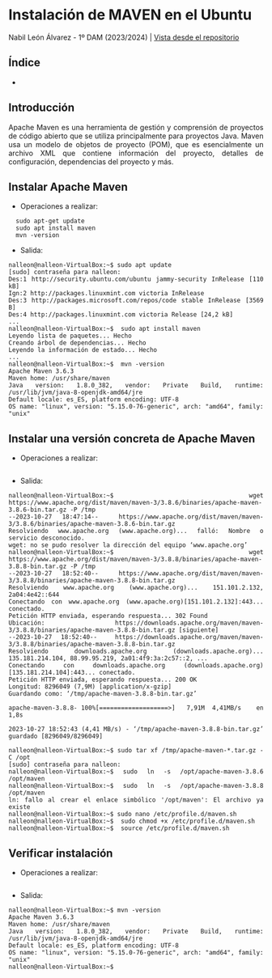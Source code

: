 <div align="justify">

# Instalación de MAVEN en el Ubuntu
Nabil León Álvarez - 1º DAM (2023/2024) | 
[Vista desde el repositorio](https://github.com/nalleon/ets/tree/main/Unidad-1)

## Índice
- 

## Introducción
Apache Maven es una herramienta de gestión y comprensión de proyectos de código abierto que se utiliza principalmente para proyectos Java. Maven usa un modelo de objetos de proyecto (POM), que es esencialmente un archivo XML que contiene información del proyecto, detalles de configuración, dependencias del proyecto y más.

## Instalar Apache Maven

- Operaciones a realizar:
```
  sudo apt-get update
  sudo apt install maven
  mvn -version
```
- Salida:
```
nalleon@nalleon-VirtualBox:~$ sudo apt update
[sudo] contraseña para nalleon:                       
Des:1 http://security.ubuntu.com/ubuntu jammy-security InRelease [110 kB]
Ign:2 http://packages.linuxmint.com victoria InRelease                         
Des:3 http://packages.microsoft.com/repos/code stable InRelease [3569 B]       
Des:4 http://packages.linuxmint.com victoria Release [24,2 kB]          
...
nalleon@nalleon-VirtualBox:~$  sudo apt install maven
Leyendo lista de paquetes... Hecho
Creando árbol de dependencias... Hecho
Leyendo la información de estado... Hecho
...
nalleon@nalleon-VirtualBox:~$  mvn -version
Apache Maven 3.6.3
Maven home: /usr/share/maven
Java version: 1.8.0_382, vendor: Private Build, runtime: /usr/lib/jvm/java-8-openjdk-amd64/jre
Default locale: es_ES, platform encoding: UTF-8
OS name: "linux", version: "5.15.0-76-generic", arch: "amd64", family: "unix"
```
##  Instalar una versión concreta de Apache Maven
- Operaciones a realizar:
```

```

- Salida:
```
nalleon@nalleon-VirtualBox:~$ wget https://www.apache.org/dist/maven/maven-3/3.8.6/binaries/apache-maven-3.8.6-bin.tar.gz -P /tmp
--2023-10-27 18:47:14--  https://www.apache.org/dist/maven/maven-3/3.8.6/binaries/apache-maven-3.8.6-bin.tar.gz
Resolviendo www.apache.org (www.apache.org)... falló: Nombre o servicio desconocido.
wget: no se pudo resolver la dirección del equipo ‘www.apache.org’
nalleon@nalleon-VirtualBox:~$ wget https://www.apache.org/dist/maven/maven-3/3.8.8/binaries/apache-maven-3.8.8-bin.tar.gz -P /tmp
--2023-10-27 18:52:40--  https://www.apache.org/dist/maven/maven-3/3.8.8/binaries/apache-maven-3.8.8-bin.tar.gz
Resolviendo www.apache.org (www.apache.org)... 151.101.2.132, 2a04:4e42::644
Conectando con www.apache.org (www.apache.org)[151.101.2.132]:443... conectado.
Petición HTTP enviada, esperando respuesta... 302 Found
Ubicación: https://downloads.apache.org/maven/maven-3/3.8.8/binaries/apache-maven-3.8.8-bin.tar.gz [siguiente]
--2023-10-27 18:52:40--  https://downloads.apache.org/maven/maven-3/3.8.8/binaries/apache-maven-3.8.8-bin.tar.gz
Resolviendo downloads.apache.org (downloads.apache.org)... 135.181.214.104, 88.99.95.219, 2a01:4f9:3a:2c57::2, ...
Conectando con downloads.apache.org (downloads.apache.org)[135.181.214.104]:443... conectado.
Petición HTTP enviada, esperando respuesta... 200 OK
Longitud: 8296049 (7,9M) [application/x-gzip]
Guardando como: ‘/tmp/apache-maven-3.8.8-bin.tar.gz’

apache-maven-3.8.8- 100%[===================>]   7,91M  4,41MB/s    en 1,8s    

2023-10-27 18:52:43 (4,41 MB/s) - ‘/tmp/apache-maven-3.8.8-bin.tar.gz’ guardado [8296049/8296049]

nalleon@nalleon-VirtualBox:~$ sudo tar xf /tmp/apache-maven-*.tar.gz -C /opt
[sudo] contraseña para nalleon:                       
nalleon@nalleon-VirtualBox:~$ sudo ln -s /opt/apache-maven-3.8.6 /opt/maven
nalleon@nalleon-VirtualBox:~$ sudo ln -s /opt/apache-maven-3.8.8 /opt/maven
ln: fallo al crear el enlace simbólico '/opt/maven': El archivo ya existe
nalleon@nalleon-VirtualBox:~$ sudo nano /etc/profile.d/maven.sh
nalleon@nalleon-VirtualBox:~$  sudo chmod +x /etc/profile.d/maven.sh
nalleon@nalleon-VirtualBox:~$  source /etc/profile.d/maven.sh
```

## Verificar instalación
- Operaciones a realizar:
```

```

- Salida:
```
nalleon@nalleon-VirtualBox:~$ mvn -version
Apache Maven 3.6.3
Maven home: /usr/share/maven
Java version: 1.8.0_382, vendor: Private Build, runtime: /usr/lib/jvm/java-8-openjdk-amd64/jre
Default locale: es_ES, platform encoding: UTF-8
OS name: "linux", version: "5.15.0-76-generic", arch: "amd64", family: "unix"
nalleon@nalleon-VirtualBox:~$ 
```
